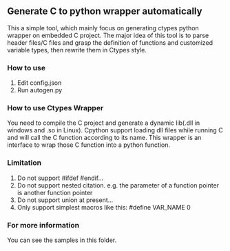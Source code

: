 ## Generate C to python wrapper automatically
This a simple tool, which mainly focus on generating ctypes python wrapper on embedded C project.
The major idea of this tool is to parse header files/C files and grasp the definition of functions 
and customized variable types, then rewrite them in Ctypes style.

### How to use
1. Edit config.json
2. Run autogen.py

### How to use Ctypes Wrapper
You need to compile the C project and generate a dynamic lib(.dll in windows and .so in Linux).
Cpython support loading dll files while running C and will call the C function according to its name.
This wrapper is an interface to wrap those C function into a python function.

### Limitation
1. Do not support #ifdef #endif...
2. Do not support nested citation. e.g. the parameter of a function pointer is another function pointer
3. Do not support union at present...
4. Only support simplest macros like this: #define VAR_NAME 0

### For more information
You can see the samples in this folder.

